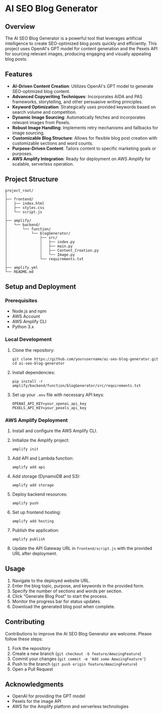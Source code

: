 # AI SEO Blog Generator

## Overview

The AI SEO Blog Generator is a powerful tool that leverages artificial intelligence to create SEO-optimized blog posts quickly and efficiently. This project uses OpenAI's GPT model for content generation and the Pexels API for sourcing relevant images, producing engaging and visually appealing blog posts.

## Features

- **AI-Driven Content Creation**: Utilizes OpenAI's GPT model to generate SEO-optimized blog content.
- **Advanced Copywriting Techniques**: Incorporates AIDA and PAS frameworks, storytelling, and other persuasive writing principles.
- **Keyword Optimization**: Strategically uses provided keywords based on search volume and competition.
- **Dynamic Image Sourcing**: Automatically fetches and incorporates relevant images from Pexels.
- **Robust Image Handling**: Implements retry mechanisms and fallbacks for image sourcing.
- **Customizable Blog Structure**: Allows for flexible blog post creation with customizable sections and word counts.
- **Purpose-Driven Content**: Tailors content to specific marketing goals or purposes.
- **AWS Amplify Integration**: Ready for deployment on AWS Amplify for scalable, serverless operation.

## Project Structure

```
project_root/
│
├── frontend/
│   ├── index.html
│   ├── styles.css
│   └── script.js
│
├── amplify/
│   └── backend/
│       └── function/
│           └── blogGenerator/
│               ├── src/
│               │   ├── index.py
│               │   ├── main.py
│               │   ├── Content_Creation.py
│               │   └── Image.py
│               └── requirements.txt
│
├── amplify.yml
└── README.md
```

## Setup and Deployment

### Prerequisites

- Node.js and npm
- AWS Account
- AWS Amplify CLI
- Python 3.x

### Local Development

1. Clone the repository:
   ```
   git clone https://github.com/yourusername/ai-seo-blog-generator.git
   cd ai-seo-blog-generator
   ```

2. Install dependencies:
   ```
   pip install -r amplify/backend/function/blogGenerator/src/requirements.txt
   ```

3. Set up your `.env` file with necessary API keys:
   ```
   OPENAI_API_KEY=your_openai_api_key
   PEXELS_API_KEY=your_pexels_api_key
   ```

### AWS Amplify Deployment

1. Install and configure the AWS Amplify CLI.

2. Initialize the Amplify project:
   ```
   amplify init
   ```

3. Add API and Lambda function:
   ```
   amplify add api
   ```

4. Add storage (DynamoDB and S3):
   ```
   amplify add storage
   ```

5. Deploy backend resources:
   ```
   amplify push
   ```

6. Set up frontend hosting:
   ```
   amplify add hosting
   ```

7. Publish the application:
   ```
   amplify publish
   ```

8. Update the API Gateway URL in `frontend/script.js` with the provided URL after deployment.

## Usage

1. Navigate to the deployed website URL.
2. Enter the blog topic, purpose, and keywords in the provided form.
3. Specify the number of sections and words per section.
4. Click "Generate Blog Post" to start the process.
5. Monitor the progress bar for status updates.
6. Download the generated blog post when complete.

## Contributing

Contributions to improve the AI SEO Blog Generator are welcome. Please follow these steps:

1. Fork the repository
2. Create a new branch (`git checkout -b feature/AmazingFeature`)
3. Commit your changes (`git commit -m 'Add some AmazingFeature'`)
4. Push to the branch (`git push origin feature/AmazingFeature`)
5. Open a Pull Request

## Acknowledgments

- OpenAI for providing the GPT model
- Pexels for the image API
- AWS for the Amplify platform and serverless technologies